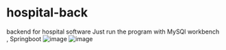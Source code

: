 # hospital-back
backend for hospital software
Just run the program with MySQl workbench , Springboot 
![image](https://user-images.githubusercontent.com/87539994/181918696-c3304dd7-87f2-4cad-a80f-469da2d84af2.png)
![image](https://user-images.githubusercontent.com/87539994/181918731-52ebc6ba-297c-4813-8da4-2835778322ba.png)

